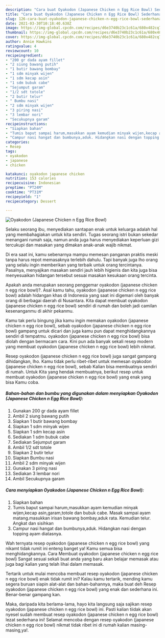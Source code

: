 ```yaml
---
description: "Cara buat Oyakodon (Japanese Chicken n Egg Rice Bowl) Sederhana Untuk Jualan"
title: "Cara buat Oyakodon (Japanese Chicken n Egg Rice Bowl) Sederhana Untuk Jualan"
slug: 126-cara-buat-oyakodon-japanese-chicken-n-egg-rice-bowl-sederhana-untuk-jualan
date: 2021-03-30T10:18:40.638Z
image: https://img-global.cpcdn.com/recipes/d6e3740b23c1c61a/680x482cq70/oyakodon-japanese-chicken-n-egg-rice-bowl-foto-resep-utama.jpg
thumbnail: https://img-global.cpcdn.com/recipes/d6e3740b23c1c61a/680x482cq70/oyakodon-japanese-chicken-n-egg-rice-bowl-foto-resep-utama.jpg
cover: https://img-global.cpcdn.com/recipes/d6e3740b23c1c61a/680x482cq70/oyakodon-japanese-chicken-n-egg-rice-bowl-foto-resep-utama.jpg
author: Annie Hawkins
ratingvalue: 4
reviewcount: 10
recipeingredient:
- "200 gr dada ayam fillet"
- "2 siung bawang putih"
- "1 butir bawang bombay"
- "1 sdm minyak wijen"
- "1 sdm kecap asin"
- "1 sdm bubuk cabe"
- "Sejumput garam"
- "1/2 sdt totole"
- "2 butir telur"
- " Bumbu nasi"
- "2 sdm minyak wijen"
- "3 piring nasi"
- "3 lembar nori"
- "Secukupnya garam"
recipeinstructions:
- "Siapkan bahan"
- "Tumis baput sampai harum,masukkan ayam kemudian minyak wijen,kecap asin,garam,totole dan bubuk cabe. Masak sampai ayam matang.masukkan irisan bawang bombay,aduk rata. Kemudian telur. Angkat dan sisihkan"
- "Campur nasi hangat dan bumbunya,aduk. Hidangkan nasi dengan topping ayam diatasnya."
categories:
- Resep
tags:
- oyakodon
- japanese
- chicken

katakunci: oyakodon japanese chicken 
nutrition: 153 calories
recipecuisine: Indonesian
preptime: "PT24M"
cooktime: "PT31M"
recipeyield: "1"
recipecategory: Dessert

---
```



![Oyakodon (Japanese Chicken n Egg Rice Bowl)](https://img-global.cpcdn.com/recipes/d6e3740b23c1c61a/680x482cq70/oyakodon-japanese-chicken-n-egg-rice-bowl-foto-resep-utama.jpg)

Selaku seorang ibu, menyediakan santapan enak untuk keluarga adalah hal yang membahagiakan untuk kita sendiri. Tugas seorang istri bukan sekedar menangani rumah saja, namun anda juga harus menyediakan keperluan gizi tercukupi dan masakan yang dimakan anak-anak wajib nikmat.

Di era  saat ini, kamu sebenarnya mampu memesan panganan praktis meski tanpa harus repot memasaknya terlebih dahulu. Tapi banyak juga lho orang yang selalu ingin memberikan yang terbaik untuk orang tercintanya. Pasalnya, menyajikan masakan sendiri jauh lebih higienis dan kita juga bisa menyesuaikan hidangan tersebut sesuai masakan kesukaan orang tercinta. 



Apakah anda merupakan seorang penggemar oyakodon (japanese chicken n egg rice bowl)?. Asal kamu tahu, oyakodon (japanese chicken n egg rice bowl) adalah hidangan khas di Indonesia yang saat ini digemari oleh banyak orang di berbagai daerah di Nusantara. Kita dapat membuat oyakodon (japanese chicken n egg rice bowl) sendiri di rumah dan boleh jadi camilan kesenanganmu di akhir pekanmu.

Kamu tak perlu bingung jika kamu ingin memakan oyakodon (japanese chicken n egg rice bowl), sebab oyakodon (japanese chicken n egg rice bowl) gampang untuk dicari dan juga kamu pun dapat menghidangkannya sendiri di tempatmu. oyakodon (japanese chicken n egg rice bowl) bisa diolah dengan bermacam cara. Kini pun ada banyak sekali resep modern yang membuat oyakodon (japanese chicken n egg rice bowl) lebih nikmat.

Resep oyakodon (japanese chicken n egg rice bowl) juga sangat gampang dihidangkan, lho. Kamu tidak perlu ribet-ribet untuk memesan oyakodon (japanese chicken n egg rice bowl), sebab Kalian bisa membuatnya sendiri di rumah. Untuk Kita yang hendak membuatnya, berikut resep untuk membuat oyakodon (japanese chicken n egg rice bowl) yang enak yang bisa Kamu coba.

<!--inarticleads1-->

##### Bahan-bahan dan bumbu yang digunakan dalam menyiapkan Oyakodon (Japanese Chicken n Egg Rice Bowl):

1. Gunakan 200 gr dada ayam fillet
1. Ambil 2 siung bawang putih
1. Siapkan 1 butir bawang bombay
1. Siapkan 1 sdm minyak wijen
1. Siapkan 1 sdm kecap asin
1. Sediakan 1 sdm bubuk cabe
1. Sediakan Sejumput garam
1. Ambil 1/2 sdt totole
1. Siapkan 2 butir telur
1. Siapkan  Bumbu nasi
1. Ambil 2 sdm minyak wijen
1. Gunakan 3 piring nasi
1. Sediakan 3 lembar nori
1. Ambil Secukupnya garam




<!--inarticleads2-->

##### Cara menyiapkan Oyakodon (Japanese Chicken n Egg Rice Bowl):

1. Siapkan bahan
1. Tumis baput sampai harum,masukkan ayam kemudian minyak wijen,kecap asin,garam,totole dan bubuk cabe. Masak sampai ayam matang.masukkan irisan bawang bombay,aduk rata. Kemudian telur. Angkat dan sisihkan
1. Campur nasi hangat dan bumbunya,aduk. Hidangkan nasi dengan topping ayam diatasnya.




Wah ternyata resep oyakodon (japanese chicken n egg rice bowl) yang nikamt tidak rumit ini enteng banget ya! Kamu semua bisa menghidangkannya. Cara Membuat oyakodon (japanese chicken n egg rice bowl) Sangat sesuai sekali buat anda yang baru akan belajar memasak atau juga bagi kalian yang telah lihai dalam memasak.

Tertarik untuk mulai mencoba membuat resep oyakodon (japanese chicken n egg rice bowl) enak tidak rumit ini? Kalau kamu tertarik, mending kamu segera buruan siapin alat-alat dan bahan-bahannya, maka buat deh Resep oyakodon (japanese chicken n egg rice bowl) yang enak dan sederhana ini. Benar-benar gampang kan. 

Maka, daripada kita berlama-lama, hayo kita langsung saja sajikan resep oyakodon (japanese chicken n egg rice bowl) ini. Pasti kalian tiidak akan nyesel sudah membuat resep oyakodon (japanese chicken n egg rice bowl) lezat sederhana ini! Selamat mencoba dengan resep oyakodon (japanese chicken n egg rice bowl) nikmat tidak ribet ini di rumah kalian masing-masing,ya!.

